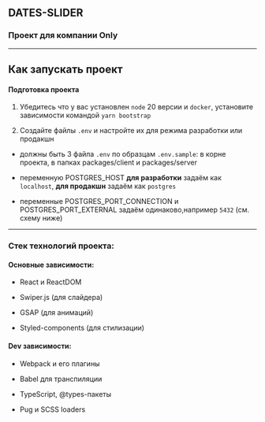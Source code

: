 ## DATES-SLIDER

### Проект для компании Only

<!-- КОММЕНТЫ ПОЧИСТИТЬ -->

<!-- ![preview](docs/game-start.png) -->

<!-- - Видео для командного зачёта: [первое](https://disk.yandex.ru/i/bemFDp9nvTfZHA), [второе](https://disk.yandex.ru/i/iu2oCUOj1yAxTA)

- [Прототип в фигме](https://www.figma.com/design/JxDvcmFWCqOx6ll6lmoTRD/MAGE-FIGHT)

- [Документация](docs/README.md) (Порядок работы с проектом, сценарий игры)

- [Отчет об утечках памяти](MEMORYLEAKS.md) -->

---

## Как запускать проект

#### Подготовка проекта

1. Убедитесь что у вас установлен `node` 20 версии и `docker`, установите зависимости командой `yarn bootstrap`

2. Создайте файлы `.env` и настройте их для режима разработки или продакшн

-   должны быть 3 файла `.env` по образцам `.env.sample`: в корне проекта, в папках packages/client и packages/server

-   переменную POSTGRES_HOST **для разработки** задаём как `localhost`, **для продакшн** задаём как `postgres`

-   переменные POSTGRES_PORT_CONNECTION и POSTGRES_PORT_EXTERNAL задаём одинаково,например `5432` (см. схему ниже)

---

### Стек технологий проекта:

#### Основные зависимости:

-   React и ReactDOM

-   Swiper.js (для слайдера)

-   GSAP (для анимаций)

-   Styled-components (для стилизации)

#### Dev зависимости:

-   Webpack и его плагины

-   Babel для транспиляции

-   TypeScript, @types-пакеты

-   Pug и SCSS loaders
